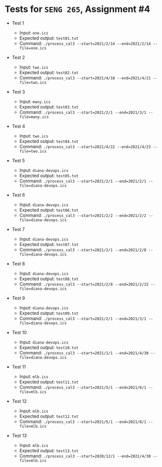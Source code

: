 # Tests for `SENG 265`, Assignment #4

* Test 1
    * Input: `one.ics`
    * Expected output: `test01.txt`
    * Command: `./process_cal3 --start=2021/2/14 --end=2021/2/14 --file=one.ics`

* Test 2
    * Input: `two.ics`
    * Expected output: `test02.txt`
    * Command: `./process_cal3 --start=2021/4/18 --end=2021/4/21 --file=two.ics`

* Test 3
    * Input: `many.ics`
    * Expected output: `test03.txt`
    * Command: `./process_cal3 --start=2021/2/1 --end=2021/3/1 --file=many.ics`

* Test 4
    * Input: `two.ics`
    * Expected output: `test04.txt`
    * Command: `./process_cal3 --start=2021/4/22 --end=2021/4/23 --file=two.ics`

* Test 5
    * Input: `diana-devops.ics`
    * Expected output: `test05.txt`
    * Command: `./process_cal3 --start=2021/2/1 --end=2021/2/1 --file=diana-devops.ics`

* Test 6
    * Input: `diana-devops.ics`
    * Expected output: `test06.txt`
    * Command: `./process_cal3 --start=2021/2/2 --end=2021/2/2 --file=diana-devops.ics`

* Test 7
    * Input: `diana-devops.ics`
    * Expected output: `test07.txt`
    * Command: `./process_cal3 --start=2021/2/1 --end=2021/2/8 --file=diana-devops.ics`

* Test 8
    * Input: `diana-devops.ics`
    * Expected output: `test08.txt`
    * Command: `./process_cal3 --start=2021/2/8 --end=2021/2/15 --file=diana-devops.ics`

* Test 9
    * Input: `diana-devops.ics`
    * Expected output: `test09.txt`
    * Command: `./process_cal3 --start=2021/2/1 --end=2021/3/1 --file=diana-devops.ics`

* Test 10
    * Input: `diana-devops.ics`
    * Expected output: `test10.txt`
    * Command: `./process_cal3 --start=2021/1/1 --end=2021/4/30 --file=diana-devops.ics`

* Test 11
    * Input: `mlb.ics`
    * Expected output: `test11.txt`
    * Command: `./process_cal3 --start=2021/5/1 --end=2021/6/1 --file=mlb.ics`

* Test 12
    * Input: `mlb.ics`
    * Expected output: `test12.txt`
    * Command: `./process_cal3 --start=2021/5/1 --end=2021/8/1 --file=mlb.ics`

* Test 13
    * Input: `mlb.ics`
    * Expected output: `test13.txt`
    * Command: `./process_cal3 --start=2020/12/1 --end=2021/4/30 --file=mlb.ics`
